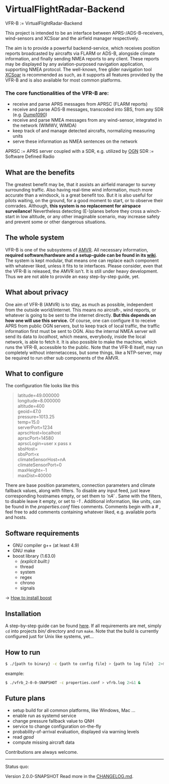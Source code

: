 # VirtualFlightRadar-Backend

VFR-B := VirtualFlightRadar-Backend

This project is intended to be an interface between APRS-/ADS-B-receivers, wind-sensors and XCSoar and the airfield manager respectively.

The aim is to provide a powerful backend-service, which receives position reports broadcasted by aircrafts via FLARM or ADS-B, alongside climate information,
and finally sending NMEA reports to any client. These reports may be displayed by any aviation-purposed navigation application, supporting NMEA protocol.
The well-known, free glider navigation tool [XCSoar](https://www.xcsoar.org/) is recommended as such, as it supports all features provided by the VFR-B
and is also available for most common platforms.

### The core functionalities of the VFR-B are:

+ receive and parse APRS messages from APRSC (FLARM reports)
+ receive and parse ADS-B messages, transcoded into SBS, from any SDR (e.g. [Dump1090](https://github.com/antirez/dump1090))
+ receive and parse NMEA messages from any wind-sensor, integrated in the network (WIMWV, WIMDA)
+ keep track of and manage detected aircrafts, normalizing measuring units
+ serve these information as NMEA sentences on the network

APRSC := APRS server coupled with a SDR, e.g. utilized by [OGN](http://wiki.glidernet.org/ "Open Glider Network")
SDR := Software Defined Radio

## What are the benefits

The greatest benefit may be, that it assists an airfield manager to survey surrounding traffic.
Also having real-time wind information, much more accurate than a windsock, is a great benefit too.
But it is also useful for pilots waiting, on the ground, for a good moment to start, or to observe their comrades.
Although, **this system is no replacement for airspace surveilance!**
Nevertheless detecting (E-)planes before they cross a winch-start in low altitude, or any other imaginable scenario,
may increase safety and prevent some or other dangerous situations.

## The whole system

VFR-B is one of the subsystems of [AMVR](https://github.com/rueckwaertsflieger/AMVR).
All necessary information, **required software/hardware and a setup-guide can be found in its [wiki](https://github.com/rueckwaertsflieger/AMVR/wiki)**.
The system is kept modular, that means one can replace each component with whatever liked, unless it fits to te interfaces.
Please consider, even that the VFR-B is released, the AMVR isn't.
It is still under heavy development. Thus we are not able to provide an easy step-by-step guide, yet.

## What about privacy

One aim of VFR-B (AMVR) is to stay, as much as possible, independent from the outside world/internet.
This means no aircraft-, wind reports, or whatever is going to be sent to the internet directly.
**But this depends on how one will use this service.**
Of course, one can configure it to receive APRS from public OGN servers,
but to keep track of local traffic, the traffic information first must be sent to OGN.
Also the internal NMEA server will send its data to *localhost*, which means, everybody, inside the local network, is able to fetch it.
It is also possible to make the machine, which runs the VFR-B, accessible to the public.
Note that the VFR-B itself, may run completely without internetaccess, but some things, like a NTP-server,
may be required to run other sub components of the AMVR.

## What to configure

The configuration file looks like this
>latitude=49.000000  
>longitude=8.000000  
>altitude=400  
>geoid=47.0  
>pressure=1013.25  
>temp=15.0  
>serverPort=1234  
>aprscHost=localhost  
>aprscPort=14580  
>aprscLogin=user x pass x  
>sbsHost=  
>sbsPort=x  
>climateSensorHost=nA  
>climateSensorPort=0  
>maxHeight=-1  
>maxDist=40000

There are base position parameters, connection parameters and climate fallback values, along with filters.
To disable any input feed, just leave corresponding hostnames empty, or set them to *'nA'* .
Same with the filters, to disable leave it empty, or set to *-1* .
Additional information, like units, can be found in the *properties.conf* files comments.
Comments begin with a *#* , feel free to add comments containing whatever liked, e.g. available ports and hosts.

## Software requirements

+ GNU compiler g++ (at least 4.9)
+ GNU make
+ boost library (1.63.0)
  + *(explicit built:)*
  + thread
  + system
  + regex
  + chrono
  + signals

-> [How to install boost](http://www.boost.org/doc/libs/1_63_0/more/getting_started/index.html)

## Installation

A step-by-step guide can be found [here](https://github.com/Jarthianur/VirtualFlightRadar-Backend/wiki/Installation-Guide "wiki").
If all requirements are met, simply `cd` into projects *bin/* directory and run `make`.
Note that the build is currently configured just for Unix like systems, yet...

## How to run

```bash
$ ./{path to binary} -c {path to config file} > {path to log file}  2>&1 &
```

example:

```bash
$ ./vfrb_2-0-0-SNAPSHOT -c properties.conf > vfrb.log 2>&1 &
```

## Future plans

+ setup build for all common platforms, like Windows, Mac ...
+ enable run as systemd service
+ change pressure fallback value to QNH
+ service to change configuration on-the-fly
+ probability-of-arrival evaluation, displayed via warning levels
+ read *gpsd*
+ compute missing aircraft data

Contributions are always welcome.

---
Status quo:

Version 2.0.0-SNAPSHOT
Read more in the [CHANGELOG.md](https://github.com/Jarthianur/VFR-Backend/blob/master/CHANGELOG.md).